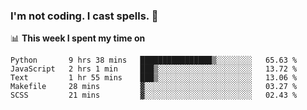 ### I'm not coding. I cast spells. 🎩

📊 **This week I spent my time on**
<!--START_SECTION:waka-->
```text
Python       9 hrs 38 mins   ████████████████▒░░░░░░░░   65.63 % 
JavaScript   2 hrs 1 min     ███▒░░░░░░░░░░░░░░░░░░░░░   13.72 % 
Text         1 hr 55 mins    ███▒░░░░░░░░░░░░░░░░░░░░░   13.06 % 
Makefile     28 mins         ▓░░░░░░░░░░░░░░░░░░░░░░░░   03.27 % 
SCSS         21 mins         ▓░░░░░░░░░░░░░░░░░░░░░░░░   02.43 % 
```
<!--END_SECTION:waka-->
